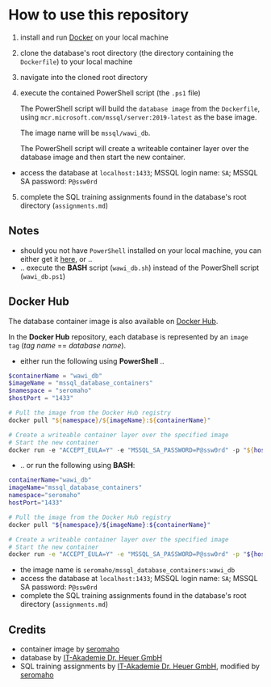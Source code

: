 # How to use this repository

1. install and run [Docker](https://www.docker.com/) on your local machine
2. clone the database's root directory (the directory containing the `Dockerfile`) to your local machine
3. navigate into the cloned root directory
4. execute the contained PowerShell script (the `.ps1` file)

   The PowerShell script will build the `database image` from the `Dockerfile`, using `mcr.microsoft.com/mssql/server:2019-latest` as the base image.

   The image name will be `mssql/wawi_db`.

   The PowerShell script will create a writeable container layer over the database image and then start the new container.

- access the database at `localhost:1433`; MSSQL login name: `SA`; MSSQL SA password: `P@ssw0rd`

5. complete the SQL training assignments found in the database's root directory (`assignments.md`)

## Notes

- should you not have `PowerShell` installed on your local machine, you can either get it [here](https://learn.microsoft.com/en-us/powershell/), or ..
- .. execute the **BASH** script (`wawi_db.sh`) instead of the PowerShell script (`wawi_db.ps1`)

## Docker Hub

The database container image is also available on [Docker Hub](https://hub.docker.com/r/seromaho/mssql_database_containers).

   In the **Docker Hub** repository, each database is represented by an `image tag` (*tag name* == *database name*).

- either run the following using **PowerShell** ..

```powershell
$containerName = "wawi_db"
$imageName = "mssql_database_containers"
$namespace = "seromaho"
$hostPort = "1433"

# Pull the image from the Docker Hub registry
docker pull "${namespace}/${imageName}:${containerName}"

# Create a writeable container layer over the specified image
# Start the new container
docker run -e "ACCEPT_EULA=Y" -e "MSSQL_SA_PASSWORD=P@ssw0rd" -p "${hostPort}:1433" --name "${containerName}" -d "${namespace}/${imageName}:${containerName}"
```

- .. or run the following using **BASH**:

```bash
containerName="wawi_db"
imageName="mssql_database_containers"
namespace="seromaho"
hostPort="1433"

# Pull the image from the Docker Hub registry
docker pull "${namespace}/${imageName}:${containerName}"

# Create a writeable container layer over the specified image
# Start the new container
docker run -e "ACCEPT_EULA=Y" -e "MSSQL_SA_PASSWORD=P@ssw0rd" -p "${hostPort}:1433" --name "${containerName}" -d "${namespace}/${imageName}:${containerName}"
```

- the image name is `seromaho/mssql_database_containers:wawi_db`
- access the database at `localhost:1433`; MSSQL login name: `SA`; MSSQL SA password: `P@ssw0rd`
- complete the SQL training assignments found in the database's root directory (`assignments.md`)

## Credits

- container image by [seromaho](https://github.com/seromaho)
- database by [IT-Akademie Dr. Heuer GmbH](https://drheuer.de/)
- SQL training assignments by [IT-Akademie Dr. Heuer GmbH](https://drheuer.de/), modified by [seromaho](https://github.com/seromaho)

